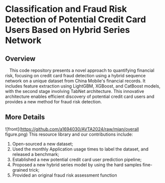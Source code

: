 # Classification and Fraud Risk Detection of Potential Credit Card Users Based on Hybrid Series Network
## Overview
&ensp;&ensp;This code repository presents a novel approach to quantifying financial risk, focusing on credit card fraud detection using a hybrid sequence network on a unique dataset from China Mobile's financial records. It includes feature extraction using LightGBM, XGBoost, and CatBoost models, with the second stage involving TabNet architecture. This innovative architecture enables efficient discovery of potential credit card users and provides a new method for fraud risk detection.

## More Details

![front](https://github.com/a1694030/AVTA2024/raw/mian/overall figure.png)
This resource library and our contributions include:<br>
1. Open-sourced a new dataset;<br>
2. Used the monthly Application usage times to label the dataset, and released a benchmark;<br>
3. Established a new potential credit card user prediction pipeline;<br>
4. Proposed a new hybrid series model by using the hard samples fine-grained trick;<br>
5. Provided an original fraud risk assessment function<br>
